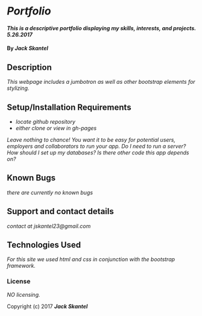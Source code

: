 # _Portfolio_

#### _This is a descriptive portfolio displaying my skills, interests, and projects. 5.26.2017_

#### By _**Jack Skantel**_

## Description

_This webpage includes a jumbotron as well as other bootstrap elements for stylizing._

## Setup/Installation Requirements

* _locate github repository_
* _either clone or view in gh-pages_


_Leave nothing to chance! You want it to be easy for potential users, employers and collaborators to run your app. Do I need to run a server? How should I set up my databases? Is there other code this app depends on?_

## Known Bugs

_there are currently no known bugs_

## Support and contact details

_contact at jskantel23@gmail.com_

## Technologies Used

_For this site we used html and css in conjunction with the bootstrap framework._

### License

*NO licensing.*

Copyright (c) 2017 **_Jack Skantel_**
